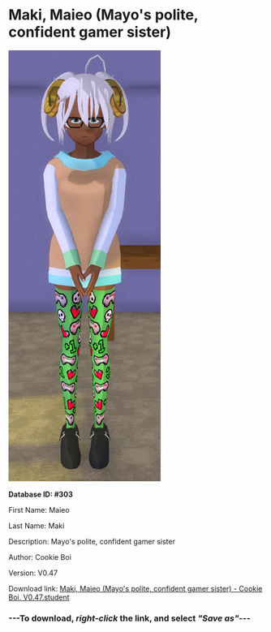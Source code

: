 # Maki, Maieo (Mayo's polite, confident gamer sister)

<img src="https://raw.githubusercontent.com/Arbiter1223/Daigaku-Gurashi-Custom-Students/master/Students/Files/Maki%2C%20Maieo%20(Mayo's%20polite%2C%20confident%20gamer%20sister).png" title="Maki, Maieo (Mayo's polite, confident gamer sister) - Cookie Boi, V0.47">

**Database ID: #303**

First Name: Maieo

Last Name: Maki

Description: Mayo's polite, confident gamer sister

Author: Cookie Boi

Version: V0.47

Download link: <a href="https://raw.githubusercontent.com/Arbiter1223/Daigaku-Gurashi-Custom-Students/master/Students/Files/Maki%2C%20Maieo%20(Mayo's%20polite%2C%20confident%20gamer%20sister)%20-%20Cookie%20Boi%2C%20V0.47.student">Maki, Maieo (Mayo's polite, confident gamer sister) - Cookie Boi, V0.47.student</a>

### ---**To download, _right-click_ the link, and select _"Save as"_**---
